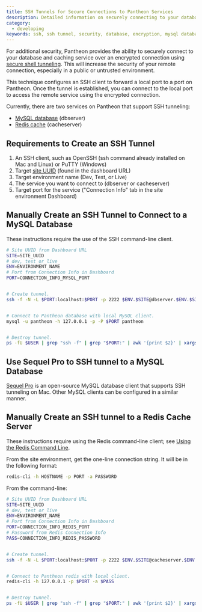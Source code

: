 ```yaml
---
title: SSH Tunnels for Secure Connections to Pantheon Services
description: Detailed information on securely connecting to your database and caching service using SSH tunnels.
category:
  - developing
keywords: ssh, ssh tunnel, security, database, encryption, mysql database, redis cache server
---
```

For additional security, Pantheon provides the ability to securely connect to your database and caching service over an encrypted connection using  [secure shell tunneling](http://en.wikipedia.org/wiki/Tunneling_protocol#Secure_shell_tunneling). This will increase the security of your remote connection, especially in a public or untrusted environment.  

This technique configures an SSH client to forward a local port to a port on Pantheon. Once the tunnel is established, you can connect to the local port to access the remote service using the encrypted connection.  

Currently, there are two services on Pantheon that support SSH tunneling:

- [MySQL database](/docs/articles/local/accessing-mysql-databases/) (dbserver)
- [Redis cache](/docs/articles/sites/redis-as-a-caching-backend/) (cacheserver)

## Requirements to Create an SSH Tunnel

1. An SSH client, such as OpenSSH (ssh command already installed on Mac and Linux) or PuTTY (Windows)
2. Target [site UUID](/docs/articles/sites#site-uuid) (found in the dashboard URL)
3. Target environment name (Dev, Test, or Live)
4. The service you want to connect to (dbserver or cacheserver)
5. Target port for the service ("Connection Info" tab in the site environment Dashboard)

## Manually Create an SSH Tunnel to Connect to a MySQL Database

These instructions require the use of the SSH command-line client.

```bash
# Site UUID from Dashboard URL
SITE=SITE_UUID
# dev, test or live
ENV=ENVIRONMENT_NAME
# Port from Connection Info in Dashboard
PORT=CONNECTION_INFO_MYSQL_PORT


# Create tunnel.
ssh -f -N -L $PORT:localhost:$PORT -p 2222 $ENV.$SITE@dbserver.$ENV.$SITE.drush.in


# Connect to Pantheon database with local MySQL client.
mysql -u pantheon -h 127.0.0.1 -p -P $PORT pantheon


# Destroy tunnel.
ps -fU $USER | grep "ssh -f" | grep "$PORT:" | awk '{print $2}' | xargs kill
```
## Use Sequel Pro to SSH tunnel to a MySQL Database

[Sequel Pro](http://www.sequelpro.com/) is an open-source MySQL database client that supports SSH tunneling on Mac. Other MySQL clients can be configured in a similar manner.  

## Manually Create an SSH tunnel to a Redis Cache Server

These instructions require using the Redis command-line client; see [Using the Redis Command Line](/docs/articles/sites/redis-as-a-caching-backend/#using-the-redis-command-line-client).  

From the site environment, get the one-line connection string. It will be in the following format:
```bash
redis-cli -h HOSTNAME -p PORT -a PASSWORD
```
From the command-line:
```bash
# Site UUID from Dashboard URL
SITE=SITE_UUID
# dev, test or live
ENV=ENVIRONMENT_NAME
# Port from Connection Info in Dashboard
PORT=CONNECTION_INFO_REDIS_PORT
# Password from Redis Connection Info
PASS=CONNECTION_INFO_REDIS_PASSWORD


# Create tunnel.
ssh -f -N -L $PORT:localhost:$PORT -p 2222 $ENV.$SITE@cacheserver.$ENV.$SITE.drush.in


# Connect to Pantheon redis with local client.
redis-cli -h 127.0.0.1 -p $PORT -a $PASS


# Destroy tunnel.
ps -fU $USER | grep "ssh -f" | grep "$PORT:" | awk '{print $2}' | xargs kill
```
